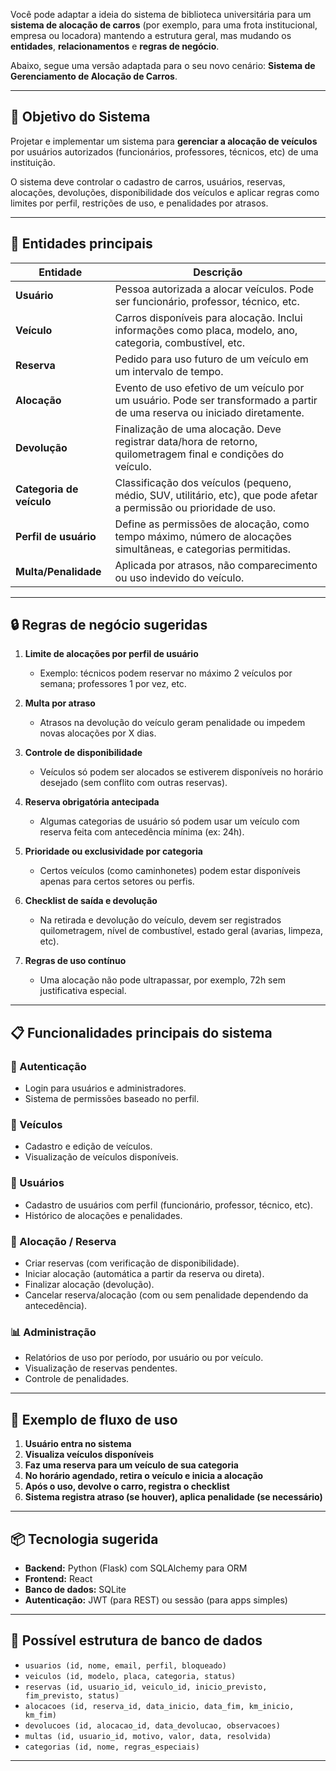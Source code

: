 Você pode adaptar a ideia do sistema de biblioteca universitária para um **sistema de alocação de carros** (por exemplo, para uma frota institucional, empresa ou locadora) mantendo a estrutura geral, mas mudando os **entidades**, **relacionamentos** e **regras de negócio**.

Abaixo, segue uma versão adaptada para o seu novo cenário: **Sistema de Gerenciamento de Alocação de Carros**.

---

## 🎯 **Objetivo do Sistema**

Projetar e implementar um sistema para **gerenciar a alocação de veículos** por usuários autorizados (funcionários, professores, técnicos, etc) de uma instituição.

O sistema deve controlar o cadastro de carros, usuários, reservas, alocações, devoluções, disponibilidade dos veículos e aplicar regras como limites por perfil, restrições de uso, e penalidades por atrasos.

---

## 🧱 **Entidades principais**

| Entidade                 | Descrição                                                                                                                  |
| ------------------------ | -------------------------------------------------------------------------------------------------------------------------- |
| **Usuário**              | Pessoa autorizada a alocar veículos. Pode ser funcionário, professor, técnico, etc.                                        |
| **Veículo**              | Carros disponíveis para alocação. Inclui informações como placa, modelo, ano, categoria, combustível, etc.                 |
| **Reserva**              | Pedido para uso futuro de um veículo em um intervalo de tempo.                                                             |
| **Alocação**             | Evento de uso efetivo de um veículo por um usuário. Pode ser transformado a partir de uma reserva ou iniciado diretamente. |
| **Devolução**            | Finalização de uma alocação. Deve registrar data/hora de retorno, quilometragem final e condições do veículo.              |
| **Categoria de veículo** | Classificação dos veículos (pequeno, médio, SUV, utilitário, etc), que pode afetar a permissão ou prioridade de uso.       |
| **Perfil de usuário**    | Define as permissões de alocação, como tempo máximo, número de alocações simultâneas, e categorias permitidas.             |
| **Multa/Penalidade**     | Aplicada por atrasos, não comparecimento ou uso indevido do veículo.                                                       |

---

## 🔒 **Regras de negócio sugeridas**

1. **Limite de alocações por perfil de usuário**

   * Exemplo: técnicos podem reservar no máximo 2 veículos por semana; professores 1 por vez, etc.

2. **Multa por atraso**

   * Atrasos na devolução do veículo geram penalidade ou impedem novas alocações por X dias.

3. **Controle de disponibilidade**

   * Veículos só podem ser alocados se estiverem disponíveis no horário desejado (sem conflito com outras reservas).

4. **Reserva obrigatória antecipada**

   * Algumas categorias de usuário só podem usar um veículo com reserva feita com antecedência mínima (ex: 24h).

5. **Prioridade ou exclusividade por categoria**

   * Certos veículos (como caminhonetes) podem estar disponíveis apenas para certos setores ou perfis.

6. **Checklist de saída e devolução**

   * Na retirada e devolução do veículo, devem ser registrados quilometragem, nível de combustível, estado geral (avarias, limpeza, etc).

7. **Regras de uso contínuo**

   * Uma alocação não pode ultrapassar, por exemplo, 72h sem justificativa especial.

---

## 📋 Funcionalidades principais do sistema

### 🔐 Autenticação

* Login para usuários e administradores.
* Sistema de permissões baseado no perfil.

### 🚗 Veículos

* Cadastro e edição de veículos.
* Visualização de veículos disponíveis.

### 👤 Usuários

* Cadastro de usuários com perfil (funcionário, professor, técnico, etc).
* Histórico de alocações e penalidades.

### 📅 Alocação / Reserva

* Criar reservas (com verificação de disponibilidade).
* Iniciar alocação (automática a partir da reserva ou direta).
* Finalizar alocação (devolução).
* Cancelar reserva/alocação (com ou sem penalidade dependendo da antecedência).

### 📊 Administração

* Relatórios de uso por período, por usuário ou por veículo.
* Visualização de reservas pendentes.
* Controle de penalidades.

---

## 🧭 Exemplo de fluxo de uso

1. **Usuário entra no sistema**
2. **Visualiza veículos disponíveis**
3. **Faz uma reserva para um veículo de sua categoria**
4. **No horário agendado, retira o veículo e inicia a alocação**
5. **Após o uso, devolve o carro, registra o checklist**
6. **Sistema registra atraso (se houver), aplica penalidade (se necessário)**

---

## 📦 Tecnologia sugerida

* **Backend:** Python (Flask) com SQLAlchemy para ORM
* **Frontend:** React
* **Banco de dados:** SQLite
* **Autenticação:** JWT (para REST) ou sessão (para apps simples)

---

## 🔧 Possível estrutura de banco de dados

* `usuarios (id, nome, email, perfil, bloqueado)`
* `veiculos (id, modelo, placa, categoria, status)`
* `reservas (id, usuario_id, veiculo_id, inicio_previsto, fim_previsto, status)`
* `alocacoes (id, reserva_id, data_inicio, data_fim, km_inicio, km_fim)`
* `devolucoes (id, alocacao_id, data_devolucao, observacoes)`
* `multas (id, usuario_id, motivo, valor, data, resolvida)`
* `categorias (id, nome, regras_especiais)`

---

